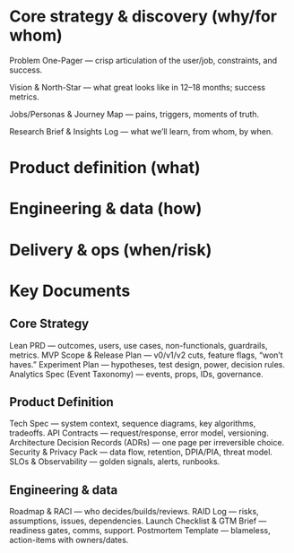 # Core strategy & discovery (why/for whom)

Problem One-Pager — crisp articulation of the user/job, constraints, and success.

Vision & North-Star — what great looks like in 12–18 months; success metrics.

Jobs/Personas & Journey Map — pains, triggers, moments of truth.

Research Brief & Insights Log — what we’ll learn, from whom, by when.

# Product definition (what)



# Engineering & data (how)



# Delivery & ops (when/risk)


# Key Documents

## Core Strategy
Lean PRD — outcomes, users, use cases, non-functionals, guardrails, metrics.
MVP Scope & Release Plan — v0/v1/v2 cuts, feature flags, “won’t haves.”
Experiment Plan — hypotheses, test design, power, decision rules.
Analytics Spec (Event Taxonomy) — events, props, IDs, governance.

## Product Definition
Tech Spec — system context, sequence diagrams, key algorithms, tradeoffs.
API Contracts — request/response, error model, versioning.
Architecture Decision Records (ADRs) — one page per irreversible choice.
Security & Privacy Pack — data flow, retention, DPIA/PIA, threat model.
SLOs & Observability — golden signals, alerts, runbooks.

## Engineering & data
Roadmap & RACI — who decides/builds/reviews.
RAID Log — risks, assumptions, issues, dependencies.
Launch Checklist & GTM Brief — readiness gates, comms, support.
Postmortem Template — blameless, action-items with owners/dates.

